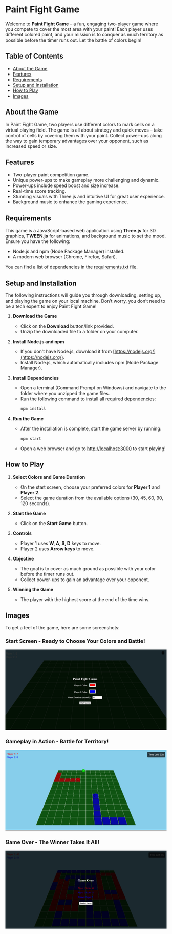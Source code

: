 # Paint Fight Game

Welcome to **Paint Fight Game** – a fun, engaging two-player game where you compete to cover the most area with your paint! Each player uses different colored paint, and your mission is to conquer as much territory as possible before the timer runs out. Let the battle of colors begin!

## Table of Contents
- [About the Game](#about-the-game)
- [Features](#features)
- [Requirements](#requirements)
- [Setup and Installation](#setup-and-installation)
- [How to Play](#how-to-play)
- [Images](#images)

## About the Game
In Paint Fight Game, two players use different colors to mark cells on a virtual playing field. The game is all about strategy and quick moves – take control of cells by covering them with your paint. Collect power-ups along the way to gain temporary advantages over your opponent, such as increased speed or size.

## Features
- Two-player paint competition game.
- Unique power-ups to make gameplay more challenging and dynamic.
- Power-ups include speed boost and size increase.
- Real-time score tracking.
- Stunning visuals with Three.js and intuitive UI for great user experience.
- Background music to enhance the gaming experience.

## Requirements
This game is a JavaScript-based web application using **Three.js** for 3D graphics, **TWEEN.js** for animations, and background music to set the mood. Ensure you have the following:

- Node.js and npm (Node Package Manager) installed.
- A modern web browser (Chrome, Firefox, Safari).

You can find a list of dependencies in the [requirements.txt](requirements.txt) file.

## Setup and Installation
The following instructions will guide you through downloading, setting up, and playing the game on your local machine. Don’t worry, you don’t need to be a tech expert to enjoy Paint Fight Game!

1. **Download the Game**
   - Click on the **Download** button/link provided.
   - Unzip the downloaded file to a folder on your computer.

2. **Install Node.js and npm**
   - If you don't have Node.js, download it from [https://nodejs.org/](https://nodejs.org/).
   - Install Node.js, which automatically includes npm (Node Package Manager).

3. **Install Dependencies**
   - Open a terminal (Command Prompt on Windows) and navigate to the folder where you unzipped the game files.
   - Run the following command to install all required dependencies:
     ```sh
     npm install
     ```

4. **Run the Game**
   - After the installation is complete, start the game server by running:
     ```sh
     npm start
     ```
   - Open a web browser and go to [http://localhost:3000](http://localhost:3000) to start playing!

## How to Play
1. **Select Colors and Game Duration**
   - On the start screen, choose your preferred colors for **Player 1** and **Player 2**.
   - Select the game duration from the available options (30, 45, 60, 90, 120 seconds).

2. **Start the Game**
   - Click on the **Start Game** button.

3. **Controls**
   - Player 1 uses **W, A, S, D** keys to move.
   - Player 2 uses **Arrow keys** to move.

4. **Objective**
   - The goal is to cover as much ground as possible with your color before the timer runs out.
   - Collect power-ups to gain an advantage over your opponent.

5. **Winning the Game**
   - The player with the highest score at the end of the time wins.

## Images
To get a feel of the game, here are some screenshots:

### Start Screen - Ready to Choose Your Colors and Battle!
![Start Screen Image](preview_images/start_screen.png)

### Gameplay in Action - Battle for Territory!
![On Play Image](preview_images/game-play.png)

### Game Over - The Winner Takes It All!
![Game Over Screen Image](preview_images/game_over_screen.png)



